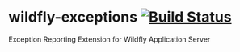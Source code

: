 wildfly-exceptions [![Build Status](https://travis-ci.org/iref/wildfly-exceptions.png?branch=master)](https://travis-ci.org/iref/wildfly-exceptions)
==================

Exception Reporting Extension for Wildfly Application Server
